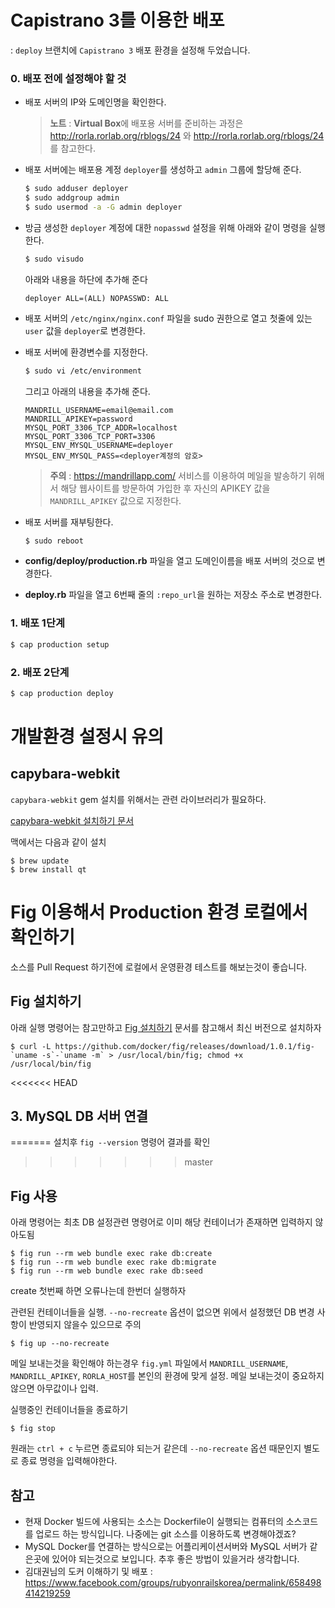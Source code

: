 # Capistrano 3를 이용한 배포

: `deploy` 브랜치에 `Capistrano 3` 배포 환경을 설정해 두었습니다.

### 0. 배포 전에 설정해야 할 것

* 배포 서버의 IP와 도메인명을 확인한다.

  > **노트** : **Virtual Box**에 배포용 서버를 준비하는 과정은 http://rorla.rorlab.org/rblogs/24 와 http://rorla.rorlab.org/rblogs/24 를 참고한다.

* 배포 서버에는 배포용 계정 `deployer`를 생성하고 `admin` 그룹에 할당해 준다.

  ```bash
  $ sudo adduser deployer
  $ sudo addgroup admin
  $ sudo usermod -a -G admin deployer
  ```

* 방금 생성한 `deployer` 계정에 대한 `nopasswd` 설정을 위해 아래와 같이 명령을 실행한다.

  ```bash
  $ sudo visudo
  ```

  아래와 내용을 하단에 추가해 준다

  ```
  deployer ALL=(ALL) NOPASSWD: ALL
  ```

* 배포 서버의 `/etc/nginx/nginx.conf` 파일을 sudo 권한으로 열고 첫줄에 있는 `user` 값을 `deployer`로 변경한다.
* 배포 서버에 환경변수를 지정한다.

  ```bash
  $ sudo vi /etc/environment
  ```
  그리고 아래의 내용을 추가해 준다.
  ```
  MANDRILL_USERNAME=email@email.com
  MANDRILL_APIKEY=password
  MYSQL_PORT_3306_TCP_ADDR=localhost
  MYSQL_PORT_3306_TCP_PORT=3306
  MYSQL_ENV_MYSQL_USERNAME=deployer
  MYSQL_ENV_MYSQL_PASS=<deployer계정의 암호>
  ```
  > **주의** : https://mandrillapp.com/ 서비스를 이용하여 메일을 발송하기 위해서 해당 웹사이트를 방문하여 가입한 후 자신의 APIKEY 값을 `MANDRILL_APIKEY` 값으로 지정한다.

* 배포 서버를 재부팅한다.

  ```bash
  $ sudo reboot
  ```

* **config/deploy/production.rb** 파일을 열고 도메인이름을 배포 서버의 것으로 변경한다.
* **deploy.rb** 파일을 열고 6번째 줄의 `:repo_url`을 원하는 저장소 주소로 변경한다.



### 1. 배포 1단계

```bash
$ cap production setup
```

### 2. 배포 2단계

```bash
$ cap production deploy
```




# 개발환경 설정시 유의

## capybara-webkit

`capybara-webkit` gem 설치를 위해서는 관련 라이브러리가 필요하다.

[capybara-webkit 설치하기 문서](https://github.com/thoughtbot/capybara-webkit/wiki/Installing-Qt-and-compiling-capybara-webkit)

맥에서는 다음과 같이 설치

```shell
$ brew update
$ brew install qt
```


# Fig 이용해서 Production 환경 로컬에서 확인하기

소스를 Pull Request 하기전에 로컬에서 운영환경 테스트를 해보는것이 좋습니다.

## Fig 설치하기

아래 실행 명령어는 참고만하고 [Fig 설치하기](http://www.fig.sh/install.html) 문서를 참고해서 최신 버전으로 설치하자

```shell
$ curl -L https://github.com/docker/fig/releases/download/1.0.1/fig-`uname -s`-`uname -m` > /usr/local/bin/fig; chmod +x /usr/local/bin/fig
```

<<<<<<< HEAD
## 3. MySQL DB 서버 연결
=======
설치후 `fig --version` 명령어 결과를 확인
>>>>>>> master

## Fig 사용

아래 명령어는 최초 DB 설정관련 명령어로 이미 해당 컨테이너가 존재하면 입력하지 않아도됨

```
$ fig run --rm web bundle exec rake db:create
$ fig run --rm web bundle exec rake db:migrate
$ fig run --rm web bundle exec rake db:seed
```

create 첫번째 하면 오류나는데 한번더 실행하자

관련된 컨테이너들을 실행. `--no-recreate` 옵션이 없으면 위에서 설정했던 DB 변경 사항이 반영되지 않을수 있으므로 주의

```
$ fig up --no-recreate
```

메일 보내는것을 확인해야 하는경우 `fig.yml` 파일에서 `MANDRILL_USERNAME`, `MANDRILL_APIKEY`, `RORLA_HOST`를 본인의 환경에 맞게 설정. 메일 보내는것이 중요하지 않으면 아무값이나 입력.

실행중인 컨테이너들을 종료하기

```
$ fig stop
```

원래는 `ctrl + c` 누르면 종료되야 되는거 같은데 `--no-recreate` 옵션 때문인지 별도로 종료 명령을 입력해야한다.


## 참고

- 현재 Docker 빌드에 사용되는 소스는 Dockerfile이 실행되는 컴퓨터의 소스코드를 업로드 하는 방식입니다. 나중에는 git 소스를 이용하도록 변경해야겠죠?
- MySQL Docker를 연결하는 방식으로는 어플리케이션서버와 MySQL 서버가 같은곳에 있어야 되는것으로 보입니다. 추후 좋은 방법이 있을거라 생각합니다.
- 김대권님의 도커 이해하기 및 배포 : https://www.facebook.com/groups/rubyonrailskorea/permalink/658498414219259